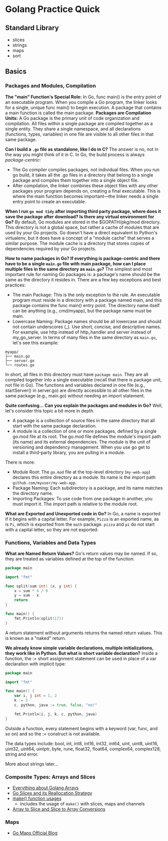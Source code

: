 # Golang Practice Quick

## Standard Library
- slices
- strings
- maps
- sort

## Basics


### Packages and Modules, Compilation

**The "main" Function's Special Role:** In Go, func main() is the entry point of an executable program. When you compile a Go program, the linker looks for a single, unique func main() to begin execution. A package that contains a main function is called the main package.
**Packages are Compilation Units:** A Go package is the primary unit of code organization and compilation. All files within a single package are compiled together as a single entity. They share a single namespace, and all declarations (functions, types, variables) in one file are visible to all other files in that same package.

**Can I build a `.go` file as standalone, like I do in C?** The answer is no, not in the way you might think of it in C. In Go, the build process is always *package-centric*:
- The Go compiler compiles packages, not individual files. When you run go build, it takes all the .go files in a directory that belong to a single package and compiles them together into a single object file.
- After compilation, the linker combines these object files with any other packages your program depends on, creating a final executable. This is where the main function becomes important—the linker needs a single entry point to create an executable.

**When I run `go mod tidy` after importing third party package, where does it save the package after download? Is there any virtual environment for Go?** By default, Go modules are stored in the $GOPATH/pkg/mod directory. This directory is not a global space, but rather a cache of modules that are used by your Go projects. Go doesn't have a direct equivalent to Python's virtualenv, but it does have a concept of a "module cache" that serves a similar purpose. The module cache is a directory that stores copies of dependencies required by your Go projects.

**How to name packages in Go? If everything is package-centric and there have to be a single `main.go` file with main package, how can I place multiple files in the same directory as `main.go`?**
The simplest and most important rule for naming Go packages is: a package's name should be the same as the directory it resides in. There are a few key exceptions and best practices:
- The main Package: This is the only exception to the rule. An executable program must reside in a directory with a package named main, and this package contains the func main() entry point. The directory name itself can be anything (e.g., cmd/myapp), but the package name must be main.
- Lowercase Naming: Package names should be all lowercase and should not contain underscores (_). Use short, concise, and descriptive names. For example, use http instead of http_handler and server instead of my_go_server.
In terms of many files in the same directory as `main.go`, let's see this example:
```
myapp/
├── main.go
├── server.go
└── routes.go
```
In short, all files in this directory must have `package main`. They are all compiled together into a single executable (recall that there is package unit, not file in Go). The functions and variables declared in one file (e.g., startServer() in server.go) are directly accessible to all other files in the same package (e.g., main.go) without needing an import statement.

**Quite confusing... Can you explain the packages and modules in Go?**
Well, let's consider this topic a bit more in depth.
- A package is a collection of source files in the same directory that all start with the same package declaration.
- A module is a collection of one or more packages, defined by a single go.mod file at its root. The go.mod file defines the module's import path (its name) and its external dependencies. The module is the unit of versioning and dependency management. When you use go get to install a third-party library, you are pulling in a module.

There is more:
- Module Root: The `go.mod` file at the top-level directory (`my-web-app`) declares this entire directory as a module. Its name is the import path `github.com/myuser/my-web-app`.
- Package Naming: Each subdirectory is a package, and its name matches the directory name.
- Importing Packages: To use code from one package in another, you must import it. The import path is relative to the module root.

**What are Exported and Unexported code in Go?**
In Go, a name is exported if it begins with a capital letter. For example, ``Pizza`` is an exported name, as is `Pi`, which is exported from the `math` package. `pizza` and `pi` do not start with a capital letter, so they are not exported.


### Functions, Variables and Data Types
**What are Named Return Values?**
Go's return values may be named. If so, they are treated as variables defined at the top of the function:
```go
package main

import "fmt"

func split(sum int) (x, y int) {
	x = sum * 4 / 9
	y = sum - x
	return
}

func main() {
	fmt.Println(split(17))
}
```
A return statement without arguments returns the named return values. This is known as a "naked" return.

**We already know simple variable declarations, multiple initializations, they work like in Python. But what is short variable declaration?**
Inside a function, the := short assignment statement can be used in place of a var declaration with implicit type:
```go
package main

import "fmt"

func main() {
	var i, j int = 1, 2
	k := 3
	c, python, java := true, false, "no!"

	fmt.Println(i, j, k, c, python, java)
}
```
Outside a function, every statement begins with a keyword (var, func, and so on) and so the := construct is not available.

The data types include: bool, int, int8, int16, int32, int64, uint, uint8, uint16, uint32, uint64, uintptr, byte, rune, float32, float64, complex64, complex128, string and error.

More about strings later...

### Composite Types: Arrays and Slices

- [Everything about Golang Arrays](https://www.kelche.co/blog/go/golang-arrays/)
- [Go Slices and its Reallocation Strategy](https://medium.com/@arjun.devb25/understanding-gos-slice-data-structure-and-its-growth-pattern-48fe6dd914b4)
- [make() function usages](https://www.zetcode.com/golang/builtins-make/)
	- includes the usage of `make()` with slices, maps and channels
- [Array to Slice and Slice to Array Conversions](https://labex.io/tutorials/go-how-to-slice-arrays-correctly-418936)


### Maps
- [Go Maps Official Blog](https://go.dev/blog/maps)
